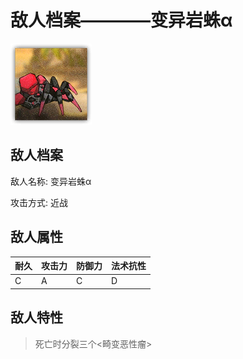 # 敌人档案————变异岩蛛α

![变异岩蛛α](./eneIcons/变异岩蛛α.png)

## 敌人档案

敌人名称: 变异岩蛛α

攻击方式: 近战

## 敌人属性

| 耐久      | 攻击力  | 防御力 | 法术抗性 |
|---------|------|-----|------|
| C | A | C | D |

## 敌人特性
> 死亡时分裂三个&lt;畸变恶性瘤&gt;
